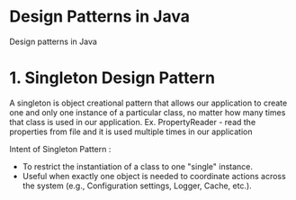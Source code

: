 # Design Patterns in Java
Design patterns in Java

# 1. Singleton Design Pattern
A singleton is object creational pattern that allows our application to create one and only one instance of 
a particular class, no matter how many times that class is used in our application.
Ex. PropertyReader - read the properties from file and it is used multiple times in our application

Intent of Singleton Pattern :

- To restrict the instantiation of a class to one "single" instance.
- Useful when exactly one object is needed to coordinate actions across the system (e.g., Configuration settings, Logger, Cache, etc.).